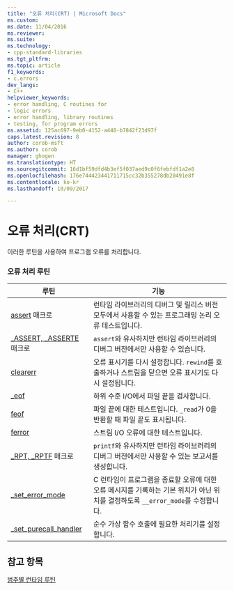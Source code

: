 ```yaml
---
title: "오류 처리(CRT) | Microsoft Docs"
ms.custom: 
ms.date: 11/04/2016
ms.reviewer: 
ms.suite: 
ms.technology:
- cpp-standard-libraries
ms.tgt_pltfrm: 
ms.topic: article
f1_keywords:
- c.errors
dev_langs:
- C++
helpviewer_keywords:
- error handling, C routines for
- logic errors
- error handling, library routines
- testing, for program errors
ms.assetid: 125ac697-9eb0-4152-a440-b7842f23d97f
caps.latest.revision: 8
author: corob-msft
ms.author: corob
manager: ghogen
ms.translationtype: HT
ms.sourcegitcommit: 16d1bf59dfd4b3ef5f037aed9c0f6febfdf1a2e8
ms.openlocfilehash: 176e744423441711715cc32b355278db20491e8f
ms.contentlocale: ko-kr
ms.lasthandoff: 10/09/2017

---
```

# <a name="error-handling-crt"></a>오류 처리(CRT)
이러한 루틴을 사용하여 프로그램 오류를 처리합니다.  
  
### <a name="error-handling-routines"></a>오류 처리 루틴  
  
|루틴|기능|  
|-------------|---------|  
|[assert](../c-runtime-library/reference/assert-macro-assert-wassert.md) 매크로|런타임 라이브러리의 디버그 및 릴리스 버전 모두에서 사용할 수 있는 프로그래밍 논리 오류 테스트입니다.|  
|[_ASSERT, _ASSERTE](../c-runtime-library/reference/assert-asserte-assert-expr-macros.md) 매크로|`assert`와 유사하지만 런타임 라이브러리의 디버그 버전에서만 사용할 수 있습니다.|  
|[clearerr](../c-runtime-library/reference/clearerr.md)|오류 표시기를 다시 설정합니다. `rewind`를 호출하거나 스트림을 닫으면 오류 표시기도 다시 설정됩니다.|  
|[_eof](../c-runtime-library/reference/eof.md)|하위 수준 I/O에서 파일 끝을 검사합니다.|  
|[feof](../c-runtime-library/reference/feof.md)|파일 끝에 대한 테스트입니다. `_read`가 0을 반환할 때 파일 끝도 표시됩니다.|  
|[ferror](../c-runtime-library/reference/ferror.md)|스트림 I/O 오류에 대한 테스트입니다.|  
|[_RPT, _RPTF](../c-runtime-library/reference/rpt-rptf-rptw-rptfw-macros.md) 매크로|`printf`와 유사하지만 런타임 라이브러리의 디버그 버전에서만 사용할 수 있는 보고서를 생성합니다.|  
|[_set_error_mode](../c-runtime-library/reference/set-error-mode.md)|C 런타임이 프로그램을 종료할 오류에 대한 오류 메시지를 기록하는 기본 위치가 아닌 위치를 결정하도록 `__error_mode`를 수정합니다.|  
|[_set_purecall_handler](../c-runtime-library/reference/get-purecall-handler-set-purecall-handler.md)|순수 가상 함수 호출에 필요한 처리기를 설정합니다.|  
  
## <a name="see-also"></a>참고 항목  
 [범주별 런타임 루틴](../c-runtime-library/run-time-routines-by-category.md)
